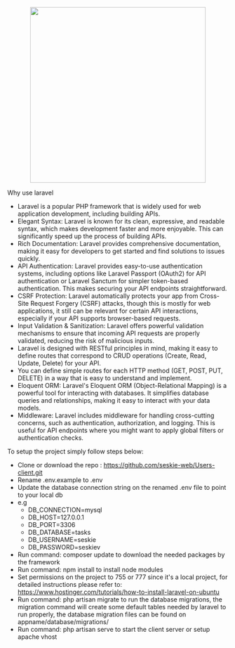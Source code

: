 
<p align="center"><a href="https://laravel.com" target="_blank"><img src="https://raw.githubusercontent.com/laravel/art/master/logo-lockup/5%20SVG/2%20CMYK/1%20Full%20Color/laravel-logolockup-cmyk-red.svg" width="400"></a></p>

Why use laravel
- Laravel is a popular PHP framework that is widely used for web application development, including building APIs.
- Elegant Syntax: Laravel is known for its clean, expressive, and readable syntax, which makes development faster and more enjoyable. This can significantly speed up the process of building APIs.
- Rich Documentation: Laravel provides comprehensive documentation, making it easy for developers to get started and find solutions to issues quickly.
- API Authentication: Laravel provides easy-to-use authentication systems, including options like Laravel Passport (OAuth2) for API authentication or Laravel Sanctum for simpler token-based authentication. This makes securing your API endpoints straightforward.
- CSRF Protection: Laravel automatically protects your app from Cross-Site Request Forgery (CSRF) attacks, though this is mostly for web applications, it still can be relevant for certain API interactions, especially if your API supports browser-based requests.
- Input Validation & Sanitization: Laravel offers powerful validation mechanisms to ensure that incoming API requests are properly validated, reducing the risk of malicious inputs.
- Laravel is designed with RESTful principles in mind, making it easy to define routes that correspond to CRUD operations (Create, Read, Update, Delete) for your API.
- You can define simple routes for each HTTP method (GET, POST, PUT, DELETE) in a way that is easy to understand and implement.
- Eloquent ORM: Laravel's Eloquent ORM (Object-Relational Mapping) is a powerful tool for interacting with databases. It simplifies database queries and relationships, making it easy to interact with your data models.
- Middleware: Laravel includes middleware for handling cross-cutting concerns, such as authentication, authorization, and logging. This is useful for API endpoints where you might want to apply global filters or authentication checks.

To setup the project simply follow steps below:
- Clone or download the repo : https://github.com/seskie-web/Users-client.git
- Rename .env.example to .env
- Update the database connection string on the renamed .env file to point to your local db
- e.g 
    - DB_CONNECTION=mysql
    - DB_HOST=127.0.0.1
    - DB_PORT=3306
    - DB_DATABASE=tasks
    - DB_USERNAME=seskie  
    - DB_PASSWORD=seskiev
- Run command: composer update to download the needed packages by the framework
- Run command: npm install to install node modules
- Set permissions on the project to 755 or 777 since it's a local project, for detailed instructions please refer to: https://www.hostinger.com/tutorials/how-to-install-laravel-on-ubuntu
- Run command: php artisan migrate to run the database migrations, the migration command will create some default tables needed by laravel to run properly, the database migration files can be found on appname/database/migrations/
- Run command: php artisan serve to start the client server or setup apache vhost



